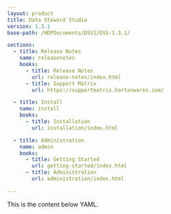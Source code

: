 ```yaml
---
layout: product
title: Data Steward Studio
version: 1.3.1
base-path: /HDPDocuments/DSS1/DSS-1.3.1/

sections:
  - title: Release Notes
    name: releasenotes
    books:
      - title: Release Notes
        url: release-notes/index.html
      - title: Support Matrix
        url: https://supportmatrix.hortonworks.com/

  - title: Install
    name: install
    books:
      - title: Installation
        url: installation/index.html

  - title: Administration
    name: admin
    books:
      - title: Getting Started
        url: getting-started/index.html
      - title: Administration
        url: administration/index.html

---
```


This is the content below YAML.
